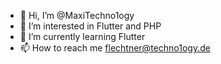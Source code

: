 - 👋 Hi, I’m @MaxiTechno1ogy
- 👀 I’m interested in Flutter and PHP
- 🌱 I’m currently learning Flutter
- 📫 How to reach me flechtner@techno1ogy.de
